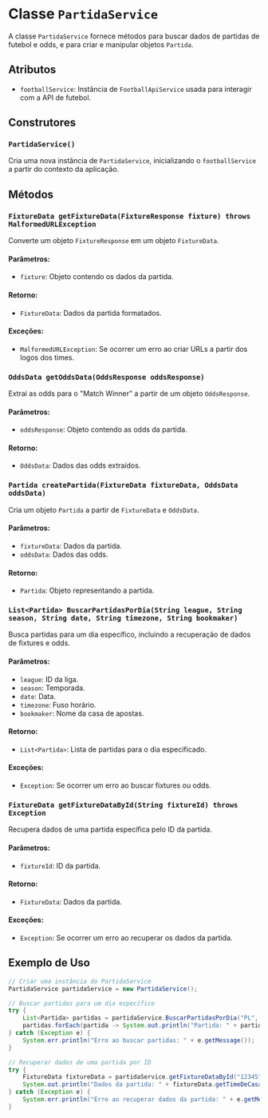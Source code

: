 # Classe `PartidaService`

A classe `PartidaService` fornece métodos para buscar dados de partidas de futebol e odds, e para criar e manipular objetos `Partida`.

## Atributos

- `footballService`: Instância de `FootballApiService` usada para interagir com a API de futebol.

## Construtores

### `PartidaService()`
Cria uma nova instância de `PartidaService`, inicializando o `footballService` a partir do contexto da aplicação.

## Métodos

### `FixtureData getFixtureData(FixtureResponse fixture) throws MalformedURLException`
Converte um objeto `FixtureResponse` em um objeto `FixtureData`.

#### Parâmetros:
- `fixture`: Objeto contendo os dados da partida.

#### Retorno:
- `FixtureData`: Dados da partida formatados.

#### Exceções:
- `MalformedURLException`: Se ocorrer um erro ao criar URLs a partir dos logos dos times.

### `OddsData getOddsData(OddsResponse oddsResponse)`
Extrai as odds para o "Match Winner" a partir de um objeto `OddsResponse`.

#### Parâmetros:
- `oddsResponse`: Objeto contendo as odds da partida.

#### Retorno:
- `OddsData`: Dados das odds extraídos.

### `Partida createPartida(FixtureData fixtureData, OddsData oddsData)`
Cria um objeto `Partida` a partir de `FixtureData` e `OddsData`.

#### Parâmetros:
- `fixtureData`: Dados da partida.
- `oddsData`: Dados das odds.

#### Retorno:
- `Partida`: Objeto representando a partida.

### `List<Partida> BuscarPartidasPorDia(String league, String season, String date, String timezone, String bookmaker)`
Busca partidas para um dia específico, incluindo a recuperação de dados de fixtures e odds.

#### Parâmetros:
- `league`: ID da liga.
- `season`: Temporada.
- `date`: Data.
- `timezone`: Fuso horário.
- `bookmaker`: Nome da casa de apostas.

#### Retorno:
- `List<Partida>`: Lista de partidas para o dia especificado.

#### Exceções:
- `Exception`: Se ocorrer um erro ao buscar fixtures ou odds.

### `FixtureData getFixtureDataById(String fixtureId) throws Exception`
Recupera dados de uma partida específica pelo ID da partida.

#### Parâmetros:
- `fixtureId`: ID da partida.

#### Retorno:
- `FixtureData`: Dados da partida.

#### Exceções:
- `Exception`: Se ocorrer um erro ao recuperar os dados da partida.

## Exemplo de Uso

```java
// Criar uma instância do PartidaService
PartidaService partidaService = new PartidaService();

// Buscar partidas para um dia específico
try {
    List<Partida> partidas = partidaService.BuscarPartidasPorDia("PL", "2023", "2024-08-27", "Europe/London", "BookmakerA");
    partidas.forEach(partida -> System.out.println("Partida: " + partida.getTimeDeCasaNome() + " vs " + partida.getTimeDeForaNome()));
} catch (Exception e) {
    System.err.println("Erro ao buscar partidas: " + e.getMessage());
}

// Recuperar dados de uma partida por ID
try {
    FixtureData fixtureData = partidaService.getFixtureDataById("12345");
    System.out.println("Dados da partida: " + fixtureData.getTimeDeCasaNome() + " vs " + fixtureData.getTimeDeForaNome());
} catch (Exception e) {
    System.err.println("Erro ao recuperar dados da partida: " + e.getMessage());
}
